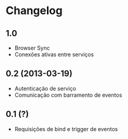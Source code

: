 Changelog
=========

## 1.0
- Browser Sync
- Conexões ativas entre serviços

## 0.2 (2013-03-19)
- Autenticação de serviço
- Comunicação com barramento de eventos

## 0.1 (?)

- Requisições de bind e trigger de eventos